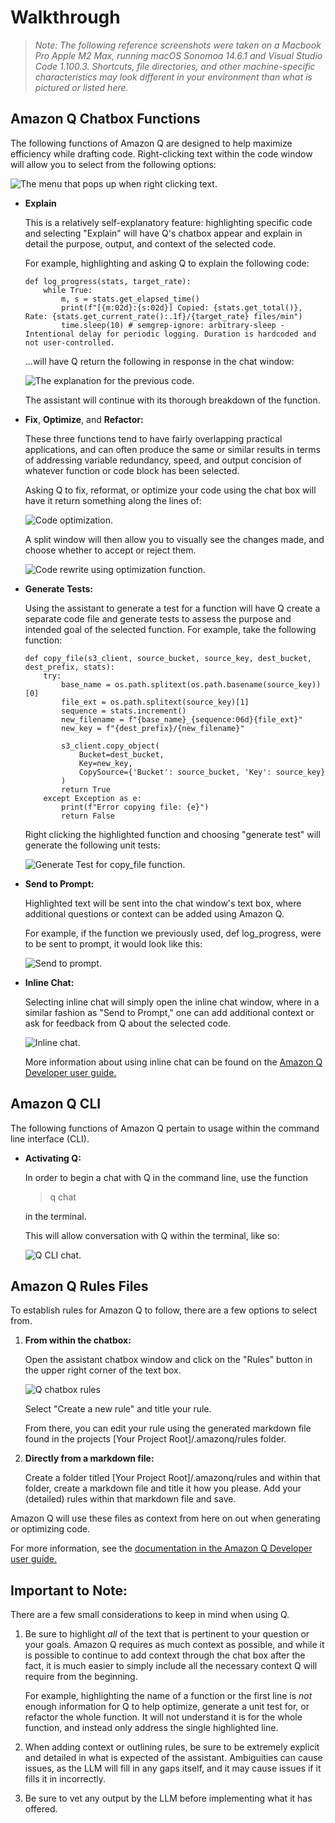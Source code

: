 # Walkthrough

> *Note: The following reference screenshots were taken on a Macbook Pro Apple M2 Max, running macOS Sonomoa 14.6.1 and Visual Studio Code 1.100.3. Shortcuts, file directories, and other machine-specific characteristics may look different in your environment than what is pictured or listed here.*

## Amazon Q Chatbox Functions

The following functions of Amazon Q are designed to help maximize efficiency while drafting code. Right-clicking text within the code window will allow you to select from the following options:

![The menu that pops up when right clicking text.](/screenshots/rightclick_menu.png)

* **Explain**

    This is a relatively self-explanatory feature: highlighting specific code and selecting "Explain" will have Q's chatbox appear and explain in detail the purpose, output, and context of the selected code.

    For example, highlighting and asking Q to explain the following code:

    ```
    def log_progress(stats, target_rate):
        while True:
            m, s = stats.get_elapsed_time()
            print(f"[{m:02d}:{s:02d}] Copied: {stats.get_total()}, Rate: {stats.get_current_rate():.1f}/{target_rate} files/min")
            time.sleep(10) # semgrep-ignore: arbitrary-sleep - Intentional delay for periodic logging. Duration is hardcoded and not user-controlled.
    ```
    ...will have Q return the following in response in the chat window:
    
    ![The explanation for the previous code.](/screenshots/explaincode.png)
    
    The assistant will continue with its thorough breakdown of the function.

* **Fix**, **Optimize**, and **Refactor:**

    These three functions tend to have fairly overlapping practical applications, and can often produce the same or similar results in terms of addressing variable redundancy, speed, and output concision of whatever function or code block has been selected.

    Asking Q to fix, reformat, or optimize your code using the chat box will have it return something along the lines of:

    ![Code optimization.](/screenshots/optimization.png)

    A split window will then allow you to visually see the changes made, and choose whether to accept or reject them.

    ![Code rewrite using optimization function.](/screenshots/optimization_codererite.png)


* **Generate Tests:**

    Using the assistant to generate a test for a function will have Q create a separate code file and generate tests to assess the purpose and intended goal of the selected function. For example, take the following function:

    ```
    def copy_file(s3_client, source_bucket, source_key, dest_bucket, dest_prefix, stats):
        try:
            base_name = os.path.splitext(os.path.basename(source_key))[0]
            file_ext = os.path.splitext(source_key)[1]
            sequence = stats.increment()
            new_filename = f"{base_name}_{sequence:06d}{file_ext}"
            new_key = f"{dest_prefix}/{new_filename}"
        
            s3_client.copy_object(
                Bucket=dest_bucket,
                Key=new_key,
                CopySource={'Bucket': source_bucket, 'Key': source_key}
            )
            return True
        except Exception as e:
            print(f"Error copying file: {e}")
            return False
    ```

    Right clicking the highlighted function and choosing "generate test" will generate the following unit tests:

    ![Generate Test for copy_file function.](/screenshots/generatetest.png)
* **Send to Prompt:**

    Highlighted text will be sent into the chat window's text box, where additional questions or context can be added using Amazon Q.

    For example, if the function we previously used, def log_progress, were to be sent to prompt, it would look like this:

    ![Send to prompt.](/screenshots/sendtoprompt.png)
* **Inline Chat:**

    Selecting inline chat will simply open the inline chat window, where in a similar fashion as "Send to Prompt," one can add additional context or ask for feedback from Q about the selected code.

    ![Inline chat.](/screenshots/inlinechat.png)

    More information about using inline chat can be found on the [Amazon Q Developer user guide.](https://docs.aws.amazon.com/amazonq/latest/qdeveloper-ug/q-in-IDE-inline-chat.html)
## Amazon Q CLI

The following functions of Amazon Q pertain to usage within the command line interface (CLI).

* **Activating Q:**

    In order to begin a chat with Q in the command line, use the function
    > q chat
    
    in the terminal.
    
    This will allow conversation with Q within the terminal, like so:

    ![Q CLI chat.](/screenshots/cli_chat.png) 

## Amazon Q Rules Files

To establish rules for Amazon Q to follow, there are a few options to select from.

1. **From within the chatbox:**

    Open the assistant chatbox window and click on the "Rules" button in the upper right corner of the text box.
    
    ![Q chatbox rules](/screenshots/chatboxrules.png)

    Select "Create a new rule" and title your rule.

    From there, you can edit your rule using the generated markdown file found in the projects [Your Project Root]/.amazonq/rules folder.

2. **Directly from a markdown file:**

    Create a folder titled [Your Project Root]/.amazonq/rules and within that folder, create a markdown file and title it how you please. Add your (detailed) rules within that markdown file and save.

Amazon Q will use these files as context from here on out when generating or optimizing code.

For more information, see the [documentation in the Amazon Q Developer user guide.](https://docs.aws.amazon.com/amazonq/latest/qdeveloper-ug/context-project-rules.html)

## Important to Note:

There are a few small considerations to keep in mind when using Q.

1. Be sure to highlight *all* of the text that is pertinent to your question or your goals. Amazon Q requires as much context as possible, and while it is possible to continue to add context through the chat box after the fact, it is much easier to simply include all the necessary context Q will require from the beginning.

    For example, highlighting the name of a function or the first line is *not* enough information for Q to help optimize, generate a unit test for, or refactor the whole function. It will not understand it is for the whole function, and instead only address the single highlighted line.

2. When adding context or outlining rules, be sure to be extremely explicit and detailed in what is expected of the assistant. Ambiguities can cause issues, as the LLM will fill in any gaps itself, and it may cause issues if it fills it in incorrectly.

3. Be sure to vet any output by the LLM before implementing what it has offered.